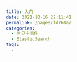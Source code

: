 ```yaml
---
title: 入门
date: 2021-10-16 22:11:41
permalink: /pages/fd768a/
categories:
  - 常见中间件
  - ElasticSearch
tags:
  - 
---
```

